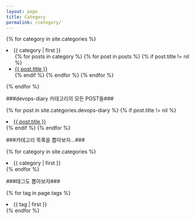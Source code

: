 ```yaml
---
layout: page
title: Category
permalink: /category/
---
```


{% for category in site.categories %}
<li><a name="{{ category | first }}">{{ category | first }}</a>
  <ul>
  {% for posts in category %}
    {% for post in posts %}
      {% if post.title != nil %}
        <li><a href="{{ post.url }}">{{ post.title }}</a></li>
      {% endif %}
    {% endfor %}
  {% endfor %}
  </ul>
</li>
{% endfor %}

###devops-diary 카테고리의 모든 POST들###

{% for post in site.categories.devops-diary %}
    {% if post.title != nil %}
        <li><a href="{{ post.url }}">{{ post.title }}</a></li>
    {% endif %}
{% endfor %}

###카테고리 목록을 뽑아보자...###

{% for category in site.categories %}
<li>{{ category | first }}</li>
{% endfor %}

###태그도 뽑아보자###

{% for tag in page.tags %}
<li>{{ tag | first }}</li>
{% endfor %}
